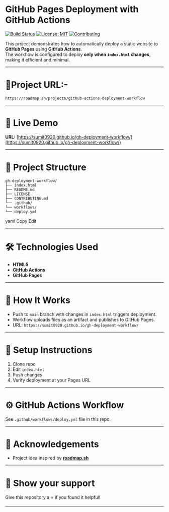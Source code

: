 # GitHub Pages Deployment with GitHub Actions


[![Build Status](https://github.com/sumit0920/gh-deployment-workflow/actions/workflows/deploy.yml/badge.svg)](https://github.com/sumit0920/gh-deployment-workflow/actions)
[![License: MIT](https://img.shields.io/badge/License-MIT-yellow.svg)](LICENSE)
[![Contributing](https://img.shields.io/badge/Contributions-Welcome-brightgreen.svg)](CONTRIBUTING.md)


This project demonstrates how to automatically deploy a static website to **GitHub Pages** using **GitHub Actions**.  
The workflow is configured to deploy **only when `index.html` changes**, making it efficient and minimal.

---

# 🔗Project URL:- 
```https://roadmap.sh/projects/github-actions-deployment-workflow```

---

# 🚀 Live Demo
**URL:** [https://sumit0920.github.io/gh-deployment-workflow/](https://sumit0920.github.io/gh-deployment-workflow/)

---

# 📂 Project Structure
```
gh-deployment-workflow/
├── index.html
├── README.md
├── LICENSE
├── CONTRIBUTING.md
└── .github/
└── workflows/
└── deploy.yml
```
yaml
Copy
Edit

---

# 🛠 Technologies Used
- **HTML5**
- **GitHub Actions**
- **GitHub Pages**

---

# 📖 How It Works
- Push to `main` branch with changes in `index.html` triggers deployment.
- Workflow uploads files as an artifact and publishes to GitHub Pages.
- URL: `https://sumit0920.github.io/gh-deployment-workflow/`

---

# 📌 Setup Instructions
1. Clone repo
2. Edit `index.html`
3. Push changes
4. Verify deployment at your Pages URL

---

# ⚙️ GitHub Actions Workflow
See `.github/workflows/deploy.yml` file in this repo.

---


# 🙏 Acknowledgements
- Project idea inspired by [**roadmap.sh**]([https://roadmap.sh/](https://roadmap.sh/projects/github-actions-deployment-workflow))

---

# 🌟 Show your support

Give this repository a ⭐ if you found it helpful!

---
